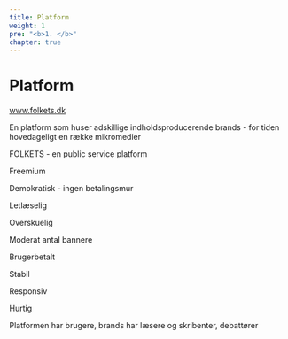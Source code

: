 ```yaml
---
title: Platform
weight: 1
pre: "<b>1. </b>"
chapter: true
---
```




# Platform

www.folkets.dk

En platform som huser adskillige indholdsproducerende brands - for tiden hovedageligt en række mikromedier

FOLKETS - en public service platform

Freemium

Demokratisk - ingen betalingsmur

Letlæselig

Overskuelig

Moderat antal bannere

Brugerbetalt

Stabil

Responsiv

Hurtig

Platformen har brugere, brands har læsere og skribenter, debattører
